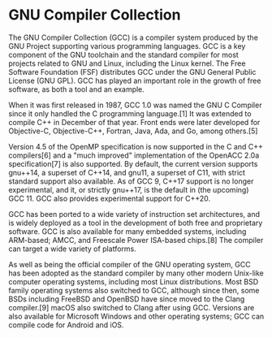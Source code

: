 # GNU Compiler Collection
 
The GNU Compiler Collection (GCC) is a compiler system produced by the GNU Project supporting various programming languages. GCC is a key component of the GNU toolchain and the standard compiler for most projects related to GNU and Linux, including the Linux kernel. The Free Software Foundation (FSF) distributes GCC under the GNU General Public License (GNU GPL). GCC has played an important role in the growth of free software, as both a tool and an example.

When it was first released in 1987, GCC 1.0 was named the GNU C Compiler since it only handled the C programming language.[1] It was extended to compile C++ in December of that year. Front ends were later developed for Objective-C, Objective-C++, Fortran, Java, Ada, and Go, among others.[5]

Version 4.5 of the OpenMP specification is now supported in the C and C++ compilers[6] and a "much improved" implementation of the OpenACC 2.0a specification[7] is also supported. By default, the current version supports gnu++14, a superset of C++14, and gnu11, a superset of C11, with strict standard support also available. As of GCC 9, C++17 support is no longer experimental, and it, or strictly gnu++17, is the default in (the upcoming) GCC 11. GCC also provides experimental support for C++20.

GCC has been ported to a wide variety of instruction set architectures, and is widely deployed as a tool in the development of both free and proprietary software. GCC is also available for many embedded systems, including ARM-based; AMCC, and Freescale Power ISA-based chips.[8] The compiler can target a wide variety of platforms.

As well as being the official compiler of the GNU operating system, GCC has been adopted as the standard compiler by many other modern Unix-like computer operating systems, including most Linux distributions. Most BSD family operating systems also switched to GCC, although since then, some BSDs including FreeBSD and OpenBSD have since moved to the Clang compiler.[9] macOS also switched to Clang after using GCC. Versions are also available for Microsoft Windows and other operating systems; GCC can compile code for Android and iOS.